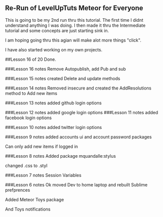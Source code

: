 ## Re-Run of LevelUpTuts Meteor for Everyone

This is going to be my 2nd run thru this tutorial.
The first time I didnt understand anything I was doing.
I then made it thru the Intermediate tutorial and some concepts are just starting sink in.

I am hoping going thru this agian will make alot more things "click".

I have also started working on my own projects.

##Lesson 16 of 20 Done.

###Lesson 16 notes
Remove Autopublish, add Pub and sub

###Lesson 15 notes
created Delete and update methods

###Lesson 14 notes
Removed insecure and created the AddResolutions method to Add new items

###Lesson 13 notes
added github login options

###Lesson 12 notes
added google login options
###Lesson 11 notes
added facebook login options 

###Lesson 10 notes
added twitter login options 

###Lesson 9 notes
added accounts ui and account password packages

Can only add new items if logged in

###Lesson 8 notes
Added package mquandalle:stylus

changed .css to .styl

###Lesson 7 notes
Session Variables 

###Lesson 6 notes
Ok moved Dev to home laptop and rebuilt Sublime prefprences

Added Meteor Toys package

And Toys notifications